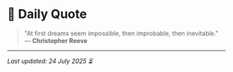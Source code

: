 # 📜 Daily Quote

> "At first dreams seem impossible, then improbable, then inevitable."  
> — **Christopher Reeve**

---

_Last updated: 24 July 2025 ⏳_
